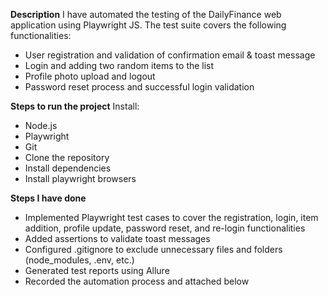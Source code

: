 **Description**
I have automated the testing of the DailyFinance web application using Playwright JS. The test suite covers the following functionalities:

* User registration and validation of confirmation email & toast message
* Login and adding two random items to the list
* Profile photo upload and logout
* Password reset process and successful login validation

**Steps to run the project**
Install:
* Node.js
* Playwright
* Git
* Clone the repository
* Install dependencies
* Install playwright browsers

**Steps I have done**
* Implemented Playwright test cases to cover the registration, login, item addition, profile update, password reset, and re-login functionalities
* Added assertions to validate toast messages
* Configured .gitignore to exclude unnecessary files and folders (node_modules, .env, etc.)
* Generated test reports using Allure
* Recorded the automation process and attached below
